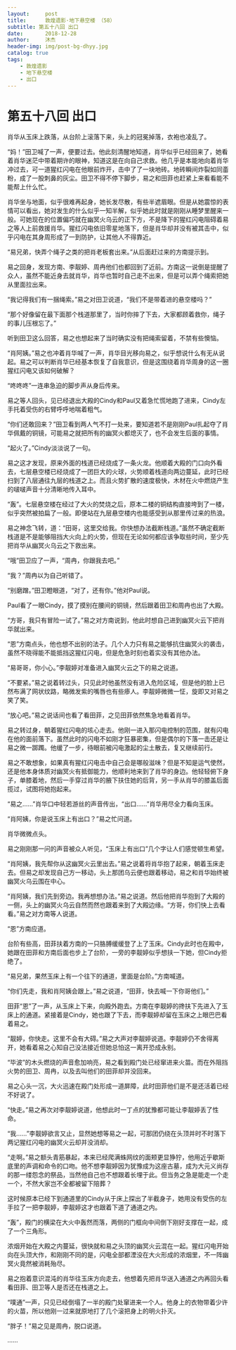 ```yaml
---
layout:     post
title:      敦煌遗影·地下悬空楼 （58）
subtitle: 第五十八回 出口
date:       2018-12-28
author:     沐杰
header-img: img/post-bg-dhyy.jpg
catalog: true
tags:
    - 敦煌遗影
    - 地下悬空楼
    - 出口
---
```

# 第五十八回 出口

肖华从玉床上跌落，从台阶上滚落下来，头上的冠冕掉落，衣袍也凌乱了。

“妈！”田卫喊了一声，便要过去。他此刻清醒地知道，肖华似乎已经回来了，她看着肖华迷茫中带着期许的眼神，知道这是在向自己求救。他几乎是本能地向着肖华冲过去，可一道猩红闪电在他眼前炸开，击中了了一块地砖。地砖瞬间炸裂如同齑粉，成了一股刺鼻的灰尘。田卫不得不停下脚步，易之和田菲也赶紧上来看看能不能帮上什么忙。

肖华坐与地面，似乎很难再起身，她长发尽散，有些半遮眉眼。但是从她震惊的表情可以看出，她对发生的什么似乎一知半解，似乎她此时就是刚刚从睡梦里醒来一般。可她现在的位置偏巧就在幽冥火乌云的正下方，不是降下的猩红闪电阻碍着易之等人上前救援肖华。猩红闪电依旧零星地落下，但是肖华却并没有被其击中，似乎闪电在其身周形成了一到防护，让其他人不得靠近。

“易兄弟，快弄个绳子之类的把肖老板套出来。”从后面赶过来的方南提示到。

易之回身，发现方南、李靓婷、周冉他们也都回到了近前。方南这一说倒是提醒了众人，虽然不能近身去就肖华，肖华也暂时自己走不出来，但是可以弄个绳索把她从里面拉出来。

“我记得我们有一捆绳索。”易之对田卫说道，“我们不是带着进的悬空楼吗？”

“那个好像留在最下面那个栈道那里了，当时你摔了下去，大家都顾着救你，绳子的事儿压根忘了。”

听到田卫这么回答，易之也想起来了当时确实没有把绳索留着，不禁有些懊恼。

“肖阿姨。”易之也冲着肖华喊了一声，肖华目光移向易之，似乎想说什么有无从说起。易之可以判断肖华已经基本恢复了自我意识，但是这围绕着肖华周身的这一圈猩红闪电又该如何破解？

“咚咚咚”一连串急迫的脚步声从身后传来。

易之等人回头，见已经退出大殿的Cindy和Paul又着急忙慌地跑了进来，Cindy左手托着受伤的右臂呼呼地喘着粗气。

“你们还敢回来？”田卫看到两人气不打一处来，要知道若不是刚刚Paul扎起夺了肖华佩戴的铜镜，可能易之就把所有的幽冥火都熄灭了，也不会发生后面的事情。

“起火了。”Cindy淡淡说了一句。

易之这才发现，原来外面的栈道已经烧成了一条火龙。他顺着大殿的门口向外看去，七层悬空楼已经烧成了一团巨大的火球，火势顺着栈道向两边蔓延，此时已经扫到了八层通往九层的栈道之上。而且火势扩散的速度极快，木材在火中燃烧产生的啵啵声音十分清晰地传入耳中。

“轰”。七层悬空楼在经过了大火的焚烧之后，原本二楼的铜结构直接垮到了一楼，似乎突然被拍扁了一般。即便站在九层悬空楼内也能感受到从那里传过来的热浪。

易之神念飞转，道：“田哥，这里交给我。你快想办法截断栈道。”虽然不确定截断栈道是不是能够阻挡大火向上的火势，但现在无论如何都应该争取些时间，至少先把肖华从幽冥火乌云之下救出来。

“哦”田卫应了一声，“周冉，你跟我去吧。”

“我？”周冉以为自己听错了。

“别磨蹭。”田卫瞪眼道，“对了，还有你。”他对Paul说。

Paul看了一眼Cindy，摸了摸别在腰间的铜镜，然后跟着田卫和周冉也出了大殿。

“方哥，我只有冒险一试了。”易之对方南说到，他此时想自己进到幽冥火云下把肖华就出来。

“恩”方南点头，他也想不出别的法子。几个人力只有易之能够抗住幽冥火的袭击，虽然不晓得能不能抵挡这猩红闪电，但是危急时刻也着实没有其他办法。

“易哥哥，你小心。”李靓婷对准备进入幽冥火云之下的易之说道。

“不要紧。”易之说着转过头，只见此时他虽然没有进入危险区域，但是他的脸上已然布满了网状纹路，略微发紫的嘴唇也有些瘆人。李靓婷微微一怔，旋即又对易之笑了笑。

“放心吧。”易之说话间也看了看田菲，之见田菲依然焦急地看着肖华。

易之转过身，朝着猩红闪电的垓心走去。他刚一进入那闪电控制的范围，就有闪电在他的面前落下。虽然此时的闪电不如刚才狂暴密集，但是偶尔的下落一击还是让易之微一踯躅。他缓了一步，待眼前被闪电激起的尘土散去，复又继续前行。

易之不敢想象，如果真有猩红闪电击中自己会是哪般滋味？但是不知是运气使然，还是他本身体质对幽冥火有抵御能力，他顺利地来到了肖华的身边。他轻轻俯下身子，单膝着地，然后一手穿过肖华的腋下扶住她的后背，另一手从肖华的膝盖后面揽过，试图将她抱起来。

“易之……”肖华口中轻若游丝的声音传出，“出口……”肖华用尽全力看向玉床。

“肖阿姨，你是说玉床上有出口？”易之忙问道。

肖华微微点头。

易之刚刚那一问的声音被众人听见，“玉床上有出口”几个字让人们感觉顿生希望。

“肖阿姨，我先帮你从这幽冥火云里出去。”易之说着将肖华抱了起来，朝着玉床走去。但易之却发现自己方一移动，头上那团乌云便也跟着移动，易之和肖华始终被幽冥火乌云围在中心。

“肖阿姨，我们先到旁边。我再想想办法。”易之说道。然后他把肖华抱到了大殿的一侧，头上的幽冥火乌云自然而然也跟着来到了大殿边缘。“方哥，你们快上去看看。”易之对方南等人说道。

“恩”方南应道。

台阶有些高，田菲扶着方南的一只胳膊缓缓登了上了玉床。Cindy此时也在殿中，她跟在田菲和方南后面也步上了台阶，一旁的李靓婷似乎想扶一下她，但Cindy拒绝了。

“易兄弟，果然玉床上有一个往下的通道，里面是台阶。”方南喊道。

“你们先走，我和肖阿姨会跟上。”易之说道，“田菲，快去喊一下你哥他们。”

田菲“恩”了一声，从玉床上下来，向殿外跑去。方南在李靓婷的搀扶下先进入了玉床上的通道。紧接着是Cindy，她也跟了下去，而李靓婷却留在玉床之上眼巴巴看着易之。

“靓婷，你快走。这里不会有大碍。”易之大声对李靓婷说道。李靓婷仍不舍得离开，她看着易之心知自己没法接近但她总怕这一离开恐成永别。

“毕波”的木头燃烧的声音愈加响亮，易之看到殿门处已经窜进来火苗。而在外阻挡火势的田卫、周冉，以及去叫他们的田菲却并没回来。

易之心头一沉，大火迅速在殿门处形成一道屏障，此时田菲他们是不是还活着已经不好说了。

“快走。”易之再次对李靓婷说道，他想此时一丁点的犹豫都可能让李靓婷丢了性命。

“我……”李靓婷欲言又止，显然她想等易之一起，可那团仍绕在头顶并时不时落下两记猩红闪电的幽冥火云却并没消却。

“走啊。”易之额头青筋暴起，本来已经爬满蛛网纹的面颊更显狰狞，他用近乎歇斯底里的声调和命令的口吻。他不想李靓婷因为犹豫成为这座古墓，成为大元义尚存的那一缕怨念的祭品，当然他自己也不想跟着长埋于此。但当务之急是能走一个走一个，不然大家岂不全都被留下陪葬？

这时候原本已经下到通道里的Cindy从于床上探出了半截身子，她用没有受伤的左手拉了一把李靓婷，李靓婷这才也跟着下道了通道之内。

“轰”，殿门的横梁在大火中轰然而落，两侧的门框向中间倒下刚好支撑在一起，成了一个三角形。

浓烟开始在大殿之内蔓延，很快就和易之头顶的幽冥火云混在一起。猩红闪电开始向在头顶大作，和刚刚不同的是，闪电全部都湮没在大火形成的浓烟里，不一阵幽冥火竟然被消耗殆尽。

易之抱着意识混沌的肖华往玉床方向走去，他想着先把肖华送入通道之内再回头看看田菲、田卫等人是否还在栈道之上。

“噗通”一声，只见已经倒塌了一半的殿门处窜进来一个人。他身上的衣物带着少许的火苗，所以他刚一过来就原地打了几个滚把身上的明火扑灭。

“胖子！”易之见是周冉，脱口说道。

……


